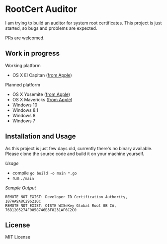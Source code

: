 # RootCert Auditor

I am trying to build an auditor for system root certificates. This project
is just started, so bugs and problems are expected.

PRs are welcomed.

## Work in progress

Working platform
* OS X El Capitan ([from Apple](https://support.apple.com/en-au/HT205204))

Planned platform
* OS X Yosemite ([from Apple](https://support.apple.com/en-au/HT205218))
* OS X Mavericks ([from Apple](https://support.apple.com/en-au/HT203120))
* Windows 10
* Windows 8.1
* Windows 8
* Windows 7

## Installation and Usage

As this project is just few days old, currently there's no binary available.
Please clone the source code and build it on your machine yourself.

*Usage*
* compile `go build -o main *.go`
* run `./main`

*Sample Output*
```
REMOTE NOT EXIST: Developer ID Certification Authority, 187AA9A8C296210C
REMOTE NOT EXIST: OISTE WISeKey Global Root GB CA, 76B1205274F0858746B3F8231AF6C2C0
```

## License

MIT License

